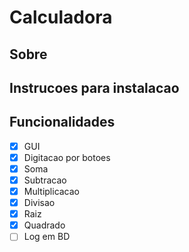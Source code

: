 # Calculadora


## Sobre


## Instrucoes para instalacao


## Funcionalidades

- [x] GUI
- [x] Digitacao por botoes
- [x] Soma
- [x] Subtracao
- [x] Multiplicacao
- [x] Divisao
- [x] Raiz
- [x] Quadrado
- [ ] Log em BD